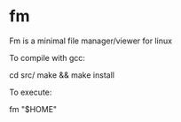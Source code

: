 # fm

Fm is a minimal file manager/viewer for linux

To compile with gcc: 

cd src/
make && make install

To execute:

fm "$HOME"
